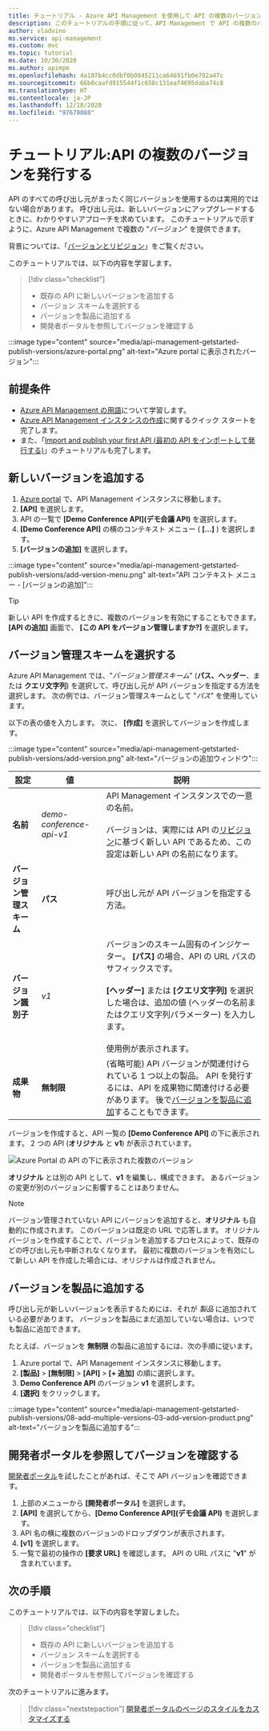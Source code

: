 ```yaml
---
title: チュートリアル - Azure API Management を使用して API の複数のバージョンを発行する
description: このチュートリアルの手順に従って、API Management で API の複数のバージョンを発行する方法を学びます。
author: vladvino
ms.service: api-management
ms.custom: mvc
ms.topic: tutorial
ms.date: 10/30/2020
ms.author: apimpm
ms.openlocfilehash: 4a107b4cc0dbf0b0845211ca64691fb0e792a47c
ms.sourcegitcommit: 66b0caafd915544f1c658c131eaf4695daba74c8
ms.translationtype: HT
ms.contentlocale: ja-JP
ms.lasthandoff: 12/18/2020
ms.locfileid: "97679088"
---
```

# <a name="tutorial-publish-multiple-versions-of-your-api"></a>チュートリアル:API の複数のバージョンを発行する 

API のすべての呼び出し元がまったく同じバージョンを使用するのは実用的ではない場合があります。 呼び出し元は、新しいバージョンにアップグレードするときに、わかりやすいアプローチを求めています。 このチュートリアルで示すように、Azure API Management で複数の "*バージョン*" を提供できます。 

背景については、「[バージョンとリビジョン](https://azure.microsoft.com/blog/versions-revisions/)」をご覧ください。

このチュートリアルでは、以下の内容を学習します。

> [!div class="checklist"]
> * 既存の API に新しいバージョンを追加する
> * バージョン スキームを選択する
> * バージョンを製品に追加する
> * 開発者ポータルを参照してバージョンを確認する

:::image type="content" source="media/api-management-getstarted-publish-versions/azure-portal.png" alt-text="Azure portal に表示されたバージョン":::

## <a name="prerequisites"></a>前提条件

+ [Azure API Management の用語](api-management-terminology.md)について学習します。
+ [Azure API Management インスタンスの作成](get-started-create-service-instance.md)に関するクイック スタートを完了します。
+ また、「[Import and publish your first API (最初の API をインポートして発行する)](import-and-publish.md)」のチュートリアルも完了します。

## <a name="add-a-new-version"></a>新しいバージョンを追加する

1. [Azure portal](https://portal.azure.com) で、API Management インスタンスに移動します。
1. **[API]** を選択します。
1. API の一覧で **[Demo Conference API]\(デモ会議 API\)** を選択します。 
1. **[Demo Conference API]** の横のコンテキスト メニュー ( **[...]** ) を選択します。
1. **[バージョンの追加]** を選択します。

:::image type="content" source="media/api-management-getstarted-publish-versions/add-version-menu.png" alt-text="API コンテキスト メニュー - [バージョンの追加]":::


> [!TIP]
> 新しい API を作成するときに、複数のバージョンを有効にすることもできます。 **[API の追加]** 画面で、 **[この API をバージョン管理しますか?]** を選択します。

## <a name="choose-a-versioning-scheme"></a>バージョン管理スキームを選択する

Azure API Management では、"*バージョン管理スキーム*" (**パス、ヘッダー**、または **クエリ文字列**) を選択して、呼び出し元が API バージョンを指定する方法を選択します。 次の例では、バージョン管理スキームとして "*パス*" を使用しています。

以下の表の値を入力します。 次に、 **[作成]** を選択してバージョンを作成します。

:::image type="content" source="media/api-management-getstarted-publish-versions/add-version.png" alt-text="バージョンの追加ウィンドウ":::



|設定   |値  |説明  |
|---------|---------|---------|
|**名前**     |  *demo-conference-api-v1*       |  API Management インスタンスでの一意の名前。<br/><br/>バージョンは、実際には API の[リビジョン](api-management-get-started-revise-api.md)に基づく新しい API であるため、この設定は新しい API の名前になります。   |
|**バージョン管理スキーム**     |  **パス**       |  呼び出し元が API バージョンを指定する方法。     |
|**バージョン識別子**     |  *v1*       |  バージョンのスキーム固有のインジケーター。 **[パス]** の場合、API の URL パスのサフィックスです。 <br/><br/> **[ヘッダー]** または **[クエリ文字列]** を選択した場合は、追加の値 (ヘッダーの名前またはクエリ文字列パラメーター) を入力します。<br/><br/> 使用例が表示されます。        |
|**成果物**     |  **無制限**       |  (省略可能) API バージョンが関連付けられている 1 つ以上の製品。 API を発行するには、API を成果物に関連付ける必要があります。 後で[バージョンを製品に追加](#add-the-version-to-a-product)することもできます。      |

バージョンを作成すると、API 一覧の **[Demo Conference API]** の下に表示されます。 2 つの API (**オリジナル** と **v1**) が表示されています。

![Azure Portal の API の下に表示された複数のバージョン](media/api-management-getstarted-publish-versions/version-list.png)

**オリジナル** とは別の API として、**v1** を編集し、構成できます。 あるバージョンの変更が別のバージョンに影響することはありません。

> [!Note]
> バージョン管理されていない API にバージョンを追加すると、**オリジナル** も自動的に作成されます。 このバージョンは既定の URL で応答します。 オリジナル バージョンを作成することで、バージョンを追加するプロセスによって、既存のどの呼び出し元も中断されなくなります。 最初に複数のバージョンを有効にして新しい API を作成した場合には、オリジナルは作成されません。

## <a name="add-the-version-to-a-product"></a>バージョンを製品に追加する

呼び出し元が新しいバージョンを表示するためには、それが *製品* に追加されている必要があります。 バージョンを製品にまだ追加していない場合は、いつでも製品に追加できます。

たとえば、バージョンを **無制限** の製品に追加するには、次の手順に従います。
1. Azure portal で、API Management インスタンスに移動します。
1. **[製品]**  >  **[無制限]**  >  **[API]**  >  **[+ 追加]** の順に選択します。
1. **Demo Conference API** のバージョン **v1** を選択します。
1. **[選択]** をクリックします。

:::image type="content" source="media/api-management-getstarted-publish-versions/08-add-multiple-versions-03-add-version-product.png" alt-text="バージョンを製品に追加する":::

## <a name="browse-the-developer-portal-to-see-the-version"></a>開発者ポータルを参照してバージョンを確認する

[開発者ポータル](api-management-howto-developer-portal-customize.md)を試したことがあれば、そこで API バージョンを確認できます。

1. 上部のメニューから **[開発者ポータル]** を選択します。
2. **[API]** を選択してから、**[Demo Conference API]\(デモ会議 API\)** を選択します。
3. API 名の横に複数のバージョンのドロップダウンが表示されます。
4. **[v1]** を選択します。
5. 一覧で最初の操作の **[要求 URL]** を確認します。 API の URL パスに "**v1**" が含まれています。

## <a name="next-steps"></a>次の手順

このチュートリアルでは、以下の内容を学習しました。

> [!div class="checklist"]
> * 既存の API に新しいバージョンを追加する
> * バージョン スキームを選択する 
> * バージョンを製品に追加する
> * 開発者ポータルを参照してバージョンを確認する

次のチュートリアルに進みます。

> [!div class="nextstepaction"]
> [開発者ポータルのページのスタイルをカスタマイズする](api-management-howto-developer-portal-customize.md)
